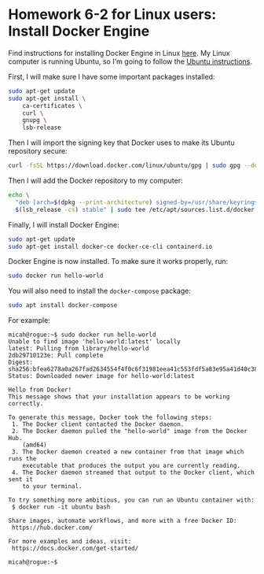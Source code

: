 # Homework 6-2 for Linux users: Install Docker Engine

Find instructions for installing Docker Engine in Linux [here](https://docs.docker.com/engine/install/). My Linux computer is running Ubuntu, so I'm going to follow the [Ubuntu instructions](https://docs.docker.com/engine/install/ubuntu/).

First, I will make sure I have some important packages installed:

```sh
sudo apt-get update
sudo apt-get install \
    ca-certificates \
    curl \
    gnupg \
    lsb-release
```

Then I will import the signing key that Docker uses to make its Ubuntu repository secure:

```sh
curl -fsSL https://download.docker.com/linux/ubuntu/gpg | sudo gpg --dearmor -o /usr/share/keyrings/docker-archive-keyring.gpg
```

Then I will add the Docker repository to my computer:

```sh
echo \
  "deb [arch=$(dpkg --print-architecture) signed-by=/usr/share/keyrings/docker-archive-keyring.gpg] https://download.docker.com/linux/ubuntu \
  $(lsb_release -cs) stable" | sudo tee /etc/apt/sources.list.d/docker.list > /dev/null
```

Finally, I will install Docker Engine:

```sh
sudo apt-get update
sudo apt-get install docker-ce docker-ce-cli containerd.io
```

Docker Engine is now installed. To make sure it works properly, run:

```sh
sudo docker run hello-world
```

You will also need to install the `docker-compose` package:

```sh
sudo apt install docker-compose
```

For example:

```
micah@rogue:~$ sudo docker run hello-world
Unable to find image 'hello-world:latest' locally
latest: Pulling from library/hello-world
2db29710123e: Pull complete 
Digest: sha256:bfea6278a0a267fad2634554f4f0c6f31981eea41c553fdf5a83e95a41d40c38
Status: Downloaded newer image for hello-world:latest

Hello from Docker!
This message shows that your installation appears to be working correctly.

To generate this message, Docker took the following steps:
 1. The Docker client contacted the Docker daemon.
 2. The Docker daemon pulled the "hello-world" image from the Docker Hub.
    (amd64)
 3. The Docker daemon created a new container from that image which runs the
    executable that produces the output you are currently reading.
 4. The Docker daemon streamed that output to the Docker client, which sent it
    to your terminal.

To try something more ambitious, you can run an Ubuntu container with:
 $ docker run -it ubuntu bash

Share images, automate workflows, and more with a free Docker ID:
 https://hub.docker.com/

For more examples and ideas, visit:
 https://docs.docker.com/get-started/

micah@rogue:~$ 
```
